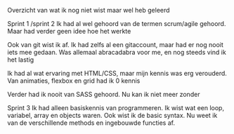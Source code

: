 Overzicht van wat ik nog niet wist maar wel heb geleerd

Sprint 1 /sprint 2
Ik had al wel gehoord van de termen scrum/agile gehoord. Maar had verder geen idee hoe het werkte

Ook van git wist ik af. Ik had zelfs al een gitaccount, maar had er nog nooit iets mee gedaan. Was allemaal abracadabra voor me, en nog steeds vind ik het lastig

Ik had al wat ervaring met HTML/CSS, maar mijn kennis was erg verouderd. Van animaties, flexbox en grid had ik 0 kennis

Verder had ik nooit van SASS gehoord. Nu kan ik niet meer zonder

Sprint 3
Ik had alleen basiskennis van programmeren. Ik wist wat een loop, variabel, array en objects waren. Ook wist ik de basic syntax.
Nu weet ik van de verschillende methods en ingebouwde functies af.

